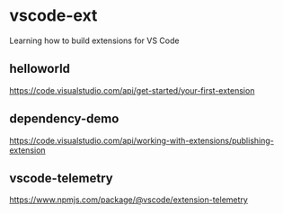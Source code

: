 # vscode-ext
Learning how to build extensions for VS Code


## helloworld
https://code.visualstudio.com/api/get-started/your-first-extension

## dependency-demo
https://code.visualstudio.com/api/working-with-extensions/publishing-extension

## vscode-telemetry
https://www.npmjs.com/package/@vscode/extension-telemetry
